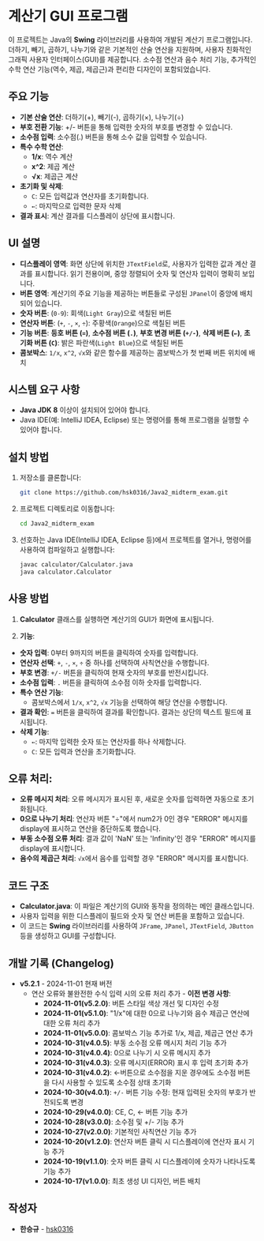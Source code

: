 # 계산기 GUI 프로그램

이 프로젝트는 Java의 **Swing** 라이브러리를 사용하여 개발된 계산기 프로그램입니다. 더하기, 빼기, 곱하기, 나누기와 같은 기본적인 산술 연산을 지원하며, 사용자 친화적인 그래픽 사용자 인터페이스(GUI)를 제공합니다. 소수점 연산과 음수 처리 기능, 추가적인 수학 연산 기능(역수, 제곱, 제곱근)과 편리한 디자인이 포함되었습니다.

## 주요 기능

- **기본 산술 연산**: 더하기(+), 빼기(-), 곱하기(×), 나누기(÷)
- **부호 전환 기능**: +/- 버튼을 통해 입력한 숫자의 부호를 변경할 수 있습니다.
- **소수점 입력**: 소수점(.) 버튼을 통해 소수 값을 입력할 수 있습니다.
- **특수 수학 연산**:
  - **1/x**: 역수 계산
  - **x^2**: 제곱 계산
  - **√x**: 제곱근 계산
- **초기화 및 삭제**:
  - `C`: 모든 입력값과 연산자를 초기화합니다.
  - `←`: 마지막으로 입력한 문자 삭제
- **결과 표시**: 계산 결과를 디스플레이 상단에 표시합니다.

## UI 설명
- **디스플레이 영역**: 화면 상단에 위치한 `JTextField`로, 사용자가 입력한 값과 계산 결과를 표시합니다. 읽기 전용이며, 중앙 정렬되어 숫자 및 연산자 입력이 명확히 보입니다.
- **버튼 영역**: 계산기의 주요 기능을 제공하는 버튼들로 구성된 `JPanel`이 중앙에 배치되어 있습니다.
 - **숫자 버튼**: (`0-9`): 회색(`Light Gray`)으로 색칠된 버튼
 - **연산자 버튼**: (`+`, `-`, `×`, `÷`): 주황색(`Orange`)으로 색칠된 버튼
 - **기능 버튼**: **등호 버튼 (`=`)**, **소수점 버튼 (`.`)**, **부호 변경 버튼 (`+/-`)**, **삭제 버튼 (`←`)**, **초기화 버튼 (`C`)**: 밝은 파란색(`Light Blue`)으로 색칠된 버튼
- **콤보박스**: `1/x`, `x^2`, `√x`와 같은 함수를 제공하는 콤보박스가 첫 번째 버튼 위치에 배치

## 시스템 요구 사항

- **Java JDK 8** 이상이 설치되어 있어야 합니다.
- Java IDE(예: IntelliJ IDEA, Eclipse) 또는 명령어를 통해 프로그램을 실행할 수 있어야 합니다.

## 설치 방법

1. 저장소를 클론합니다:
    ```bash
    git clone https://github.com/hsk0316/Java2_midterm_exam.git
    ```

2. 프로젝트 디렉토리로 이동합니다:
    ```bash
    cd Java2_midterm_exam
    ```

3. 선호하는 Java IDE(IntelliJ IDEA, Eclipse 등)에서 프로젝트를 열거나, 명령어를 사용하여 컴파일하고 실행합니다:
    ```bash
    javac calculator/Calculator.java
    java calculator.Calculator
    ```

## 사용 방법

1. **Calculator** 클래스를 실행하면 계산기의 GUI가 화면에 표시됩니다.

2.  **기능**:
- **숫자 입력**: 0부터 9까지의 버튼을 클릭하여 숫자를 입력합니다.
- **연산자 선택**: `+`, `-`, `×`, `÷` 중 하나를 선택하여 사칙연산을 수행합니다.
- **부호 변경**: `+/-` 버튼을 클릭하여 현재 숫자의 부호를 반전시킵니다.
- **소수점 입력**: `.` 버튼을 클릭하여 소수점 이하 숫자를 입력합니다.
- **특수 연산 기능**:
  - 콤보박스에서 `1/x`, `x^2`, `√x` 기능을 선택하여 해당 연산을 수행합니다.
- **결과 확인**: `=` 버튼을 클릭하여 결과를 확인합니다. 결과는 상단의 텍스트 필드에 표시됩니다.
- **삭제 기능**:
  - `←`: 마지막 입력한 숫자 또는 연산자를 하나 삭제합니다.
  - `C`: 모든 입력과 연산을 초기화합니다.
## **오류 처리**: 
- **오류 메시지 처리**: 오류 메시지가 표시된 후, 새로운 숫자를 입력하면 자동으로 초기화됩니다.
- **0으로 나누기 처리**: 연산자 버튼 "÷"에서 num2가 0인 경우 "ERROR" 메시지를 display에 표시하고 연산을 중단하도록 했습니다.
- **부동 소수점 오류 처리**: 결과 값이 'NaN' 또는 'Infinity'인 경우 "ERROR" 메시지를 display에 표시합니다.
- **음수의 제곱근 처리**: `√x`에서 음수를 입력할 경우 "ERROR" 메시지를 표시합니다.

## 코드 구조

- **Calculator.java**: 이 파일은 계산기의 GUI와 동작을 정의하는 메인 클래스입니다. 
- 사용자 입력을 위한 디스플레이 필드와 숫자 및 연산 버튼을 포함하고 있습니다.
- 이 코드는 **Swing** 라이브러리를 사용하여 `JFrame`, `JPanel`, `JTextField`, `JButton` 등을 생성하고 GUI를 구성합니다.

## 개발 기록 (Changelog)

- **v5.2.1** - 2024-11-01 현재 버전
    -  연산 오류와 불완전한 수식 입력 시의 오류 처리 추가
      - **이전 변경 사항**: 
        - **2024-11-01(v5.2.0)**: 버튼 스타일 색상 개선 및 디자인 수정
        - **2024-11-01(v5.1.0)**: "1/x"에 대한 0으로 나누기와 음수 제곱근 연산에 대한 오류 처리 추가
        - **2024-11-01(v5.0.0)**: 콤보박스 기능 추가로 1/x, 제곱, 제곱근 연산 추가
        - **2024-10-31(v4.0.5)**: 부동 소수점 오류 메시지 처리 기능 추가
        - **2024-10-31(v4.0.4)**: 0으로 나누기 시 오류 메시지 추가
        - **2024-10-31(v4.0.3)**: 오류 메시지(ERROR) 표시 후 입력 초기화 추가
        - **2024-10-31(v4.0.2)**: ←버튼으로 소수점을 지운 경우에도 소수점 버튼을 다시 사용할 수 있도록 소수점 상태 초기화
        - **2024-10-30(v4.0.1)**: `+/-` 버튼 기능 수정: 현재 입력된 숫자의 부호가 반전되도록 변경
        - **2024-10-29(v4.0.0)**: CE, C, ← 버튼 기능 추가
        - **2024-10-28(v3.0.0)**: 소수점 및 +/- 기능 추가
        - **2024-10-27(v2.0.0)**: 기본적인 사칙연산 기능 추가
        - **2024-10-20(v1.2.0)**: 연산자 버튼 클릭 시 디스플레이에 연산자 표시 기능 추가
        - **2024-10-19(v1.1.0)**: 숫자 버튼 클릭 시 디스플레이에 숫자가 나타나도록 기능 추가
        - **2024-10-17(v1.0.0)**: 최초 생성 UI 디자인, 버튼 배치


## 작성자

- **한승규** - [hsk0316](https://github.com/hsk0316)
